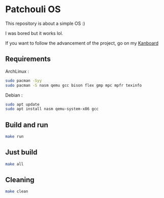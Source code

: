# Patchouli OS

This repository is about a simple OS :)

I was bored but it works lol.

If you want to follow the advancement of the project, go on my [Kanboard](https://kb.patchli.fr/?controller=BoardViewController&action=readonly&token=8d3f54b9e60087e3aef7579353d02712d9d75c4910455db6f7db15851d9d)

## Requirements

ArchLinux :

```bash
sudo pacman -Syy
sudo pacman -S nasm qemu gcc bison flex gmp mpc mpfr texinfo
```

Debian :

```bash
sudo apt update
sudo apt install nasm qemu-system-x86 gcc
```

## Build and run

```bash
make run
```

## Just build

```bash
make all
```

## Cleaning

```bash
make clean
```
